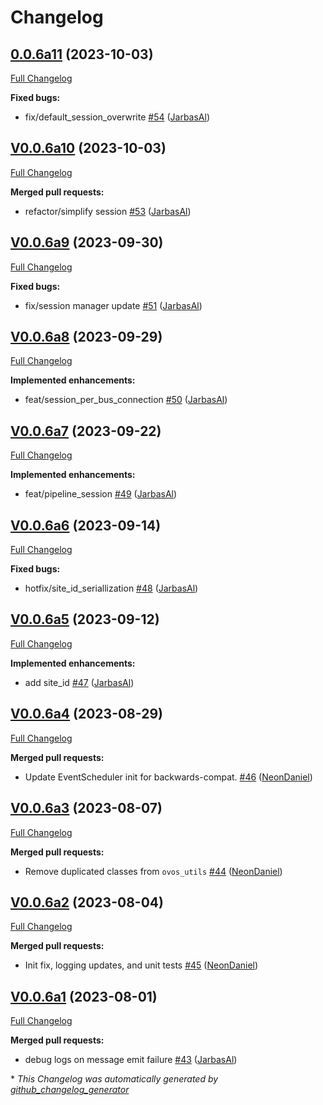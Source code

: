 # Changelog

## [0.0.6a11](https://github.com/OpenVoiceOS/ovos-bus-client/tree/0.0.6a11) (2023-10-03)

[Full Changelog](https://github.com/OpenVoiceOS/ovos-bus-client/compare/V0.0.6a10...0.0.6a11)

**Fixed bugs:**

- fix/default\_session\_overwrite [\#54](https://github.com/OpenVoiceOS/ovos-bus-client/pull/54) ([JarbasAl](https://github.com/JarbasAl))

## [V0.0.6a10](https://github.com/OpenVoiceOS/ovos-bus-client/tree/V0.0.6a10) (2023-10-03)

[Full Changelog](https://github.com/OpenVoiceOS/ovos-bus-client/compare/V0.0.6a9...V0.0.6a10)

**Merged pull requests:**

- refactor/simplify session [\#53](https://github.com/OpenVoiceOS/ovos-bus-client/pull/53) ([JarbasAl](https://github.com/JarbasAl))

## [V0.0.6a9](https://github.com/OpenVoiceOS/ovos-bus-client/tree/V0.0.6a9) (2023-09-30)

[Full Changelog](https://github.com/OpenVoiceOS/ovos-bus-client/compare/V0.0.6a8...V0.0.6a9)

**Fixed bugs:**

- fix/session manager update [\#51](https://github.com/OpenVoiceOS/ovos-bus-client/pull/51) ([JarbasAl](https://github.com/JarbasAl))

## [V0.0.6a8](https://github.com/OpenVoiceOS/ovos-bus-client/tree/V0.0.6a8) (2023-09-29)

[Full Changelog](https://github.com/OpenVoiceOS/ovos-bus-client/compare/V0.0.6a7...V0.0.6a8)

**Implemented enhancements:**

- feat/session\_per\_bus\_connection [\#50](https://github.com/OpenVoiceOS/ovos-bus-client/pull/50) ([JarbasAl](https://github.com/JarbasAl))

## [V0.0.6a7](https://github.com/OpenVoiceOS/ovos-bus-client/tree/V0.0.6a7) (2023-09-22)

[Full Changelog](https://github.com/OpenVoiceOS/ovos-bus-client/compare/V0.0.6a6...V0.0.6a7)

**Implemented enhancements:**

- feat/pipeline\_session [\#49](https://github.com/OpenVoiceOS/ovos-bus-client/pull/49) ([JarbasAl](https://github.com/JarbasAl))

## [V0.0.6a6](https://github.com/OpenVoiceOS/ovos-bus-client/tree/V0.0.6a6) (2023-09-14)

[Full Changelog](https://github.com/OpenVoiceOS/ovos-bus-client/compare/V0.0.6a5...V0.0.6a6)

**Fixed bugs:**

- hotfix/site\_id\_seriallization [\#48](https://github.com/OpenVoiceOS/ovos-bus-client/pull/48) ([JarbasAl](https://github.com/JarbasAl))

## [V0.0.6a5](https://github.com/OpenVoiceOS/ovos-bus-client/tree/V0.0.6a5) (2023-09-12)

[Full Changelog](https://github.com/OpenVoiceOS/ovos-bus-client/compare/V0.0.6a4...V0.0.6a5)

**Implemented enhancements:**

- add site\_id [\#47](https://github.com/OpenVoiceOS/ovos-bus-client/pull/47) ([JarbasAl](https://github.com/JarbasAl))

## [V0.0.6a4](https://github.com/OpenVoiceOS/ovos-bus-client/tree/V0.0.6a4) (2023-08-29)

[Full Changelog](https://github.com/OpenVoiceOS/ovos-bus-client/compare/V0.0.6a3...V0.0.6a4)

**Merged pull requests:**

- Update EventScheduler init for backwards-compat. [\#46](https://github.com/OpenVoiceOS/ovos-bus-client/pull/46) ([NeonDaniel](https://github.com/NeonDaniel))

## [V0.0.6a3](https://github.com/OpenVoiceOS/ovos-bus-client/tree/V0.0.6a3) (2023-08-07)

[Full Changelog](https://github.com/OpenVoiceOS/ovos-bus-client/compare/V0.0.6a2...V0.0.6a3)

**Merged pull requests:**

- Remove duplicated classes from `ovos_utils` [\#44](https://github.com/OpenVoiceOS/ovos-bus-client/pull/44) ([NeonDaniel](https://github.com/NeonDaniel))

## [V0.0.6a2](https://github.com/OpenVoiceOS/ovos-bus-client/tree/V0.0.6a2) (2023-08-04)

[Full Changelog](https://github.com/OpenVoiceOS/ovos-bus-client/compare/V0.0.6a1...V0.0.6a2)

**Merged pull requests:**

- Init fix, logging updates, and unit tests [\#45](https://github.com/OpenVoiceOS/ovos-bus-client/pull/45) ([NeonDaniel](https://github.com/NeonDaniel))

## [V0.0.6a1](https://github.com/OpenVoiceOS/ovos-bus-client/tree/V0.0.6a1) (2023-08-01)

[Full Changelog](https://github.com/OpenVoiceOS/ovos-bus-client/compare/V0.0.5...V0.0.6a1)

**Merged pull requests:**

- debug logs on message emit failure [\#43](https://github.com/OpenVoiceOS/ovos-bus-client/pull/43) ([JarbasAl](https://github.com/JarbasAl))



\* *This Changelog was automatically generated by [github_changelog_generator](https://github.com/github-changelog-generator/github-changelog-generator)*
